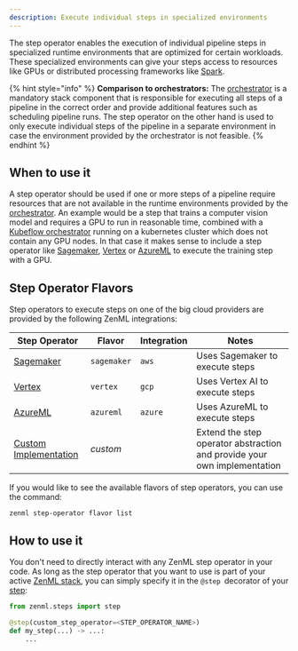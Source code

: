 ```yaml
---
description: Execute individual steps in specialized environments
---
```


The step operator enables the execution of individual pipeline steps in
specialized runtime environments that are optimized for certain workloads.
These specialized environments can give your steps access to resources like 
GPUs or distributed processing frameworks like [Spark](https://spark.apache.org/).

{% hint style="info" %}
**Comparison to orchestrators:**
The [orchestrator](../orchestrators/overview.md) is a mandatory stack component that is responsible 
for executing all steps of a pipeline in the correct order and provide 
additional features such as scheduling pipeline runs. The step operator 
on the other hand is used to only execute individual steps of the pipeline 
in a separate environment in case the environment provided by the orchestrator
is not feasible.
{% endhint %}

## When to use it

A step operator should be used if one or more steps of a pipeline require resources
that are not available in the runtime environments provided by the [orchestrator](../orchestrators/overview.md).
An example would be a step that trains a computer vision model and requires a GPU to
run in reasonable time, combined with a [Kubeflow orchestrator](../orchestrators/kubeflow.md) running on a kubernetes 
cluster which does not contain any GPU nodes. In that case it makes sense to include a 
step operator like [Sagemaker](./amazon_sagemaker.md), [Vertex](./gcloud_vertexai.md) 
or [AzureML](./azureml.md) to execute the training step with a GPU.

## Step Operator Flavors

Step operators to execute steps on one of the big cloud providers are provided
by the following ZenML integrations:

| Step Operator | Flavor | Integration | Notes             |
|----------------|--------|-------------|-------------------|
| [Sagemaker](./amazon_sagemaker.md) | `sagemaker` | `aws` | Uses Sagemaker to execute steps |
| [Vertex](./gcloud_vertexai.md) | `vertex` | `gcp` |  Uses Vertex AI to execute steps |
| [AzureML](./azureml.md) | `azureml` | `azure` |  Uses AzureML to execute steps |
| [Custom Implementation](./custom.md) | _custom_ | | Extend the step operator abstraction and provide your own implementation |

If you would like to see the available flavors of step operators, you can 
use the command:

```shell
zenml step-operator flavor list
```

## How to use it

You don't need to directly interact with any ZenML step operator in your code.
As long as the step operator that you want to use is part of your active 
[ZenML stack](../../developer-guide/stacks-profiles-repositories/stacks_profiles_repositories.md#stacks),
you can simply specify it in the `@step `decorator of your
[step](../../developer-guide/steps-pipelines/steps-and-pipelines.md#step):

```python
from zenml.steps import step

@step(custom_step_operator=<STEP_OPERATOR_NAME>)
def my_step(...) -> ...:
    ...
```
